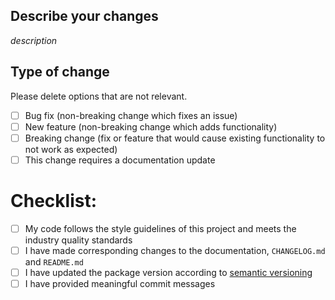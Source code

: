 ## Describe your changes

*description*

## Type of change

Please delete options that are not relevant.

- [ ] Bug fix (non-breaking change which fixes an issue)
- [ ] New feature (non-breaking change which adds functionality)
- [ ] Breaking change (fix or feature that would cause existing functionality to not work as expected)
- [ ] This change requires a documentation update

# Checklist:

- [ ] My code follows the style guidelines of this project and meets the industry quality standards
- [ ] I have made corresponding changes to the documentation, `CHANGELOG.md` and `README.md`
- [ ] I have updated the package version according to [semantic versioning](https://semver.org/)
- [ ] I have provided meaningful commit messages
